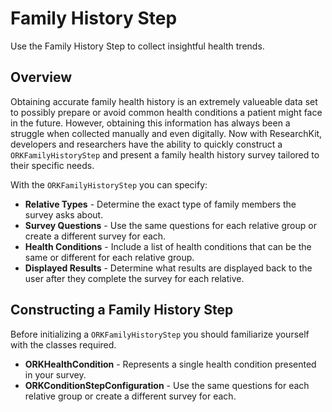 # Family History Step

Use the Family History Step to collect insightful health trends.

## Overview

Obtaining accurate family health history is an extremely valueable data set to possibly prepare or avoid common health conditions a patient might face in the future. However, obtaining this information has always been a struggle when collected manually and even digitally. Now with ResearchKit, developers and researchers have the ability to quickly construct a ``ORKFamilyHistoryStep`` 
and present a family health history survey tailored to their specific needs. 

With the ``ORKFamilyHistoryStep`` you can specify:

- **Relative Types** - Determine the exact type of family members the survey asks about. 
- **Survey Questions** - Use the same questions for each relative group or create a different survey for each.
- **Health Conditions** - Include a list of health conditions that can be the same or different for each relative group.
- **Displayed Results** - Determine what results are displayed back to the user after they complete the survey for each relative.

## Constructing a Family History Step

Before initializing a ``ORKFamilyHistoryStep`` you should familiarize yourself with the classes required. 

- **ORKHealthCondition** - Represents a single health condition presented in your survey.
- **ORKConditionStepConfiguration** - Use the same questions for each relative group or create a different survey for each.